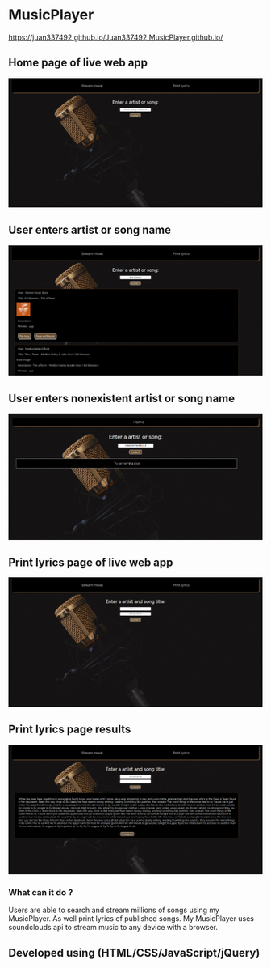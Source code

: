 # MusicPlayer

https://juan337492.github.io/Juan337492.MusicPlayer.github.io/

## Home page of live web app
![Web app home page](/appScreenShot/streamMusic.png)

## User enters artist or song name
![User input](/appScreenShot/streamMusicPlayer.png)

## User enters nonexistent artist or song name 
![User input wrong](/appScreenShot/userInputWrong.png)

## Print lyrics page of live web app
![Print lyrics page](/appScreenShot/lyrics.png)

## Print lyrics page results
![Print lycris results](/appScreenShot/lyricsPrint.png)

###  What can it do ?
Users are able to search and stream millions of songs using my MusicPlayer. As well print lyrics of published songs.
My MusicPlayer uses soundclouds api to stream music to any device with a browser.

## Developed using (HTML/CSS/JavaScript/jQuery)
